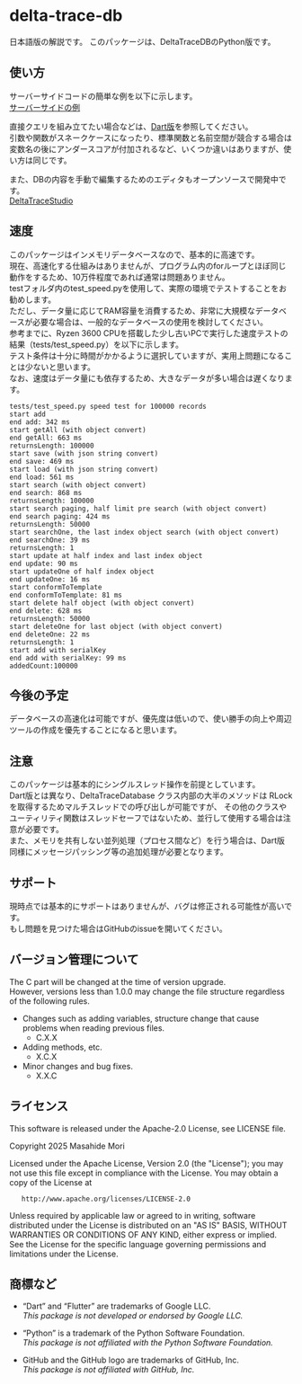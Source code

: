 # delta-trace-db

日本語版の解説です。
このパッケージは、DeltaTraceDBのPython版です。 

## 使い方

サーバーサイドコードの簡単な例を以下に示します。  
[サーバーサイドの例](https://github.com/MasahideMori-SimpleAppli/delta_trace_db_py_server_example)  

直接クエリを組み立てたい場合などは、[Dart版](https://github.com/MasahideMori-SimpleAppli/delta_trace_db)を参照してください。  
引数や関数がスネークケースになったり、標準関数と名前空間が競合する場合は変数名の後にアンダースコアが付加されるなど、いくつか違いはありますが、使い方は同じです。  

また、DBの内容を手動で編集するためのエディタもオープンソースで開発中です。  
[DeltaTraceStudio](https://github.com/MasahideMori-SimpleAppli/delta_trace_studio)  

## 速度

このパッケージはインメモリデータベースなので、基本的に高速です。  
現在、高速化する仕組みはありませんが、プログラム内のforループとほぼ同じ動作をするため、10万件程度であれば通常は問題ありません。  
testフォルダ内のtest_speed.pyを使用して、実際の環境でテストすることをお勧めします。  
ただし、データ量に応じてRAM容量を消費するため、非常に大規模なデータベースが必要な場合は、一般的なデータベースの使用を検討してください。  
参考までに、Ryzen 3600 CPUを搭載した少し古いPCで実行した速度テストの結果（tests/test_speed.py）を以下に示します。  
テスト条件は十分に時間がかかるように選択していますが、実用上問題になることは少ないと思います。  
なお、速度はデータ量にも依存するため、大きなデータが多い場合は遅くなります。  

```text
tests/test_speed.py speed test for 100000 records
start add
end add: 342 ms
start getAll (with object convert)
end getAll: 663 ms
returnsLength: 100000
start save (with json string convert)
end save: 469 ms
start load (with json string convert)
end load: 561 ms
start search (with object convert)
end search: 868 ms
returnsLength: 100000
start search paging, half limit pre search (with object convert)
end search paging: 424 ms
returnsLength: 50000
start searchOne, the last index object search (with object convert)
end searchOne: 39 ms
returnsLength: 1
start update at half index and last index object
end update: 90 ms
start updateOne of half index object
end updateOne: 16 ms
start conformToTemplate
end conformToTemplate: 81 ms
start delete half object (with object convert)
end delete: 628 ms
returnsLength: 50000
start deleteOne for last object (with object convert)
end deleteOne: 22 ms
returnsLength: 1
start add with serialKey
end add with serialKey: 99 ms
addedCount:100000
```

## 今後の予定

データベースの高速化は可能ですが、優先度は低いので、使い勝手の向上や周辺ツールの作成を優先することになると思います。  

## 注意

このパッケージは基本的にシングルスレッド操作を前提としています。  
Dart版とは異なり、DeltaTraceDatabase クラス内部の大半のメソッドは RLock を取得するためマルチスレッドでの呼び出しが可能ですが、
その他のクラスやユーティリティ関数はスレッドセーフではないため、並行して使用する場合は注意が必要です。  
また、メモリを共有しない並列処理（プロセス間など）を行う場合は、Dart版同様にメッセージパッシング等の追加処理が必要となります。  

## サポート

現時点では基本的にサポートはありませんが、バグは修正される可能性が高いです。  
もし問題を見つけた場合はGitHubのissueを開いてください。

## バージョン管理について

The C part will be changed at the time of version upgrade.  
However, versions less than 1.0.0 may change the file structure regardless of the following rules.

- Changes such as adding variables, structure change that cause problems when reading previous
  files.
    - C.X.X
- Adding methods, etc.
    - X.C.X
- Minor changes and bug fixes.
    - X.X.C

## ライセンス

This software is released under the Apache-2.0 License, see LICENSE file.

Copyright 2025 Masahide Mori

Licensed under the Apache License, Version 2.0 (the "License");
you may not use this file except in compliance with the License.
You may obtain a copy of the License at

       http://www.apache.org/licenses/LICENSE-2.0

Unless required by applicable law or agreed to in writing, software
distributed under the License is distributed on an "AS IS" BASIS,
WITHOUT WARRANTIES OR CONDITIONS OF ANY KIND, either express or implied.
See the License for the specific language governing permissions and
limitations under the License.

## 商標など

- “Dart” and “Flutter” are trademarks of Google LLC.  
  *This package is not developed or endorsed by Google LLC.*

- “Python” is a trademark of the Python Software Foundation.  
  *This package is not affiliated with the Python Software Foundation.*

- GitHub and the GitHub logo are trademarks of GitHub, Inc.  
  *This package is not affiliated with GitHub, Inc.*
